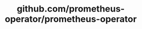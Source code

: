 ---
layout: post
title: github.com/prometheus-operator/prometheus-operator
categories: link
tags: [انگلیسی, گیت‌هاب, برنامه‌نویسی]
---